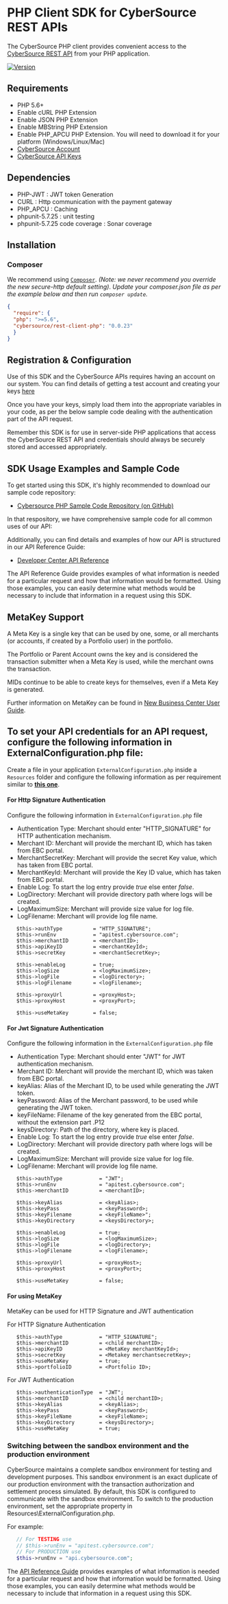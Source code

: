 # PHP Client SDK for CyberSource REST APIs

The CyberSource PHP client provides convenient access to the [CyberSource REST API](https://developer.cybersource.com/api/reference/api-reference.html) from your PHP application.

[![Version         ][packagist_badge]][packagist]

## Requirements
* PHP 5.6+
* Enable cURL PHP Extension
* Enable JSON PHP Extension
* Enable MBString PHP Extension
* Enable PHP_APCU PHP Extension. You will need to download it for your platform (Windows/Linux/Mac) 
* [CyberSource Account](https://developer.cybersource.com/api/developer-guides/dita-gettingstarted/registration.html)
* [CyberSource API Keys](https://prod.developer.cybersource.com/api/developer-guides/dita-gettingstarted/registration/createCertSharedKey.html)
 
 ## Dependencies
* PHP-JWT                          : JWT token Generation
* CURL                             : Http communication with the payment gateway
* PHP_APCU                         : Caching 
* phpunit-5.7.25                   : unit testing
* phpunit-5.7.25 code coverage     : Sonar coverage

## Installation
### Composer
We recommend using [`Composer`](http://getcomposer.org). *(Note: we never recommend you
override the new secure-http default setting)*. 
*Update your composer.json file as per the example below and then run
`composer update`.*

```json
{
  "require": {
  "php": ">=5.6",
  "cybersource/rest-client-php": "0.0.23"
  }
}
```

## Registration & Configuration
Use of this SDK and the CyberSource APIs requires having an account on our system. You can find details of getting a test account and creating your keys [here](https://developer.cybersource.com/api/developer-guides/dita-gettingstarted/registration.html)

Once you have your keys, simply load them into the appropriate variables in your code, as per the below sample code dealing with the authentication part of the API request. 

Remember this SDK is for use in server-side PHP applications that access the CyberSource REST API and credentials should always be securely stored and accessed appropriately. 

## SDK Usage Examples and Sample Code
To get started using this SDK, it's highly recommended to download our sample code repository:
* [Cybersource PHP Sample Code Repository (on GitHub)](https://github.com/CyberSource/cybersource-rest-samples-php)

In that respository, we have comprehensive sample code for all common uses of our API:

Additionally, you can find details and examples of how our API is structured in our API Reference Guide:
* [Developer Center API Reference](https://developer.cybersource.com/api/reference/api-reference.html)

The API Reference Guide provides examples of what information is needed for a particular request and how that information would be formatted. Using those examples, you can easily determine what methods would be necessary to include that information in a request using this SDK.

## MetaKey Support

A Meta Key is a single key that can be used by one, some, or all merchants (or accounts, if created by a Portfolio user) in the portfolio.

The Portfolio or Parent Account owns the key and is considered the transaction submitter when a Meta Key is used, while the merchant owns the transaction.

MIDs continue to be able to create keys for themselves, even if a Meta Key is generated.

Further information on MetaKey can be found in [New Business Center User Guide](https://developer.cybersource.com/library/documentation/dev_guides/Business_Center/New_Business_Center_User_Guide.pdf).

## To set your API credentials for an API request, configure the following information in ExternalConfiguration.php file:

  Create a file in your application `ExternalConfiguration.php` inside a `Resources` folder and configure the following information as per requirement similar to [**this one**](https://github.com/CyberSource/cybersource-rest-samples-php/blob/master/Resources/ExternalConfiguration.php).
  
  #### For Http Signature Authentication 
  
  Configure the following information in `ExternalConfiguration.php` file
  
*   Authentication Type:      Merchant should enter "HTTP_SIGNATURE" for HTTP authentication mechanism.
*   Merchant ID:              Merchant will provide the merchant ID, which has taken from EBC portal.
*   MerchantSecretKey:        Merchant will provide the secret Key value, which has taken from EBC portal.
*   MerchantKeyId:            Merchant will provide the Key ID value, which has taken from EBC portal.
*   Enable Log:               To start the log entry provide _true_ else enter _false_.
*   LogDirectory:             Merchant will provide directory path where logs will be created.
*   LogMaximumSize:           Merchant will provide size value for log file.
*   LogFilename:              Merchant will provide log file name.

```
   $this->authType          = "HTTP_SIGNATURE";
   $this->runEnv            = "apitest.cybersource.com";
   $this->merchantID        = <merchantID>;
   $this->apiKeyID          = <merchantKeyId>;
   $this->secretKey         = <merchantSecretKey>;

   $this->enableLog         = true;
   $this->logSize           = <logMaximumSize>;
   $this->logFile           = <logDirectory>;
   $this->logFilename       = <logFilename>;

   $this->proxyUrl          = <proxyHost>;
   $this->proxyHost         = <proxyPort>;

   $this->useMetaKey        = false;

```
  #### For Jwt Signature Authentication

  Configure the following information in the `ExternalConfiguration.php` file
  
*   Authentication Type:      Merchant should enter "JWT" for JWT authentication mechanism.
*   Merchant ID:              Merchant will provide the merchant ID, which was taken from EBC portal.
*   keyAlias:                 Alias of the Merchant ID, to be used while generating the JWT token.
*   keyPassword:              Alias of the Merchant password, to be used while generating the JWT token.
*   keyFileName:              Filename of the key generated from the EBC portal, without the extension part .P12
*   keysDirectory:            Path of the directory, where key is placed.
*   Enable Log:               To start the log entry provide _true_ else enter _false_.
*   LogDirectory:             Merchant will provide directory path where logs will be created.
*   LogMaximumSize:           Merchant will provide size value for log file.
*   LogFilename:              Merchant will provide log file name.

```
   $this->authType            = "JWT";
   $this->runEnv              = "apitest.cybersource.com";
   $this->merchantID          = <merchantID>;

   $this->keyAlias            = <keyAlias>;
   $this->keyPass             = <keyPassword>;
   $this->keyFilename         = <keyFileName>";
   $this->keyDirectory        = <keysDirectory>;

   $this->enableLog           = true;
   $this->logSize             = <logMaximumSize>;
   $this->logFile             = <logDirectory>;
   $this->logFilename         = <logFilename>;

   $this->proxyUrl            = <proxyHost>;
   $this->proxyHost           = <proxyPort>;

   $this->useMetaKey          = false;
```

  #### For using MetaKey

  MetaKey can be used for HTTP Signature and JWT authentication

  For HTTP Signature Authentication

```
   $this->authType            = "HTTP_SIGNATURE";
   $this->merchantID          = <child merchantID>;
   $this->apiKeyID            = <MetaKey merchantKeyId>;
   $this->secretKey           = <Metakey merchantsecretKey>;
   $this->useMetaKey          = true;
   $this->portfolioID         = <Portfolio ID>;
```

  For JWT Authentication

```
   $this->authenticationType  = "JWT";
   $this->merchantID          = <child merchantID>;
   $this->keyAlias            = <keyAlias>;
   $this->keyPass             = <keyPassword>;
   $this->keyFileName         = <keyFileName>;
   $this->keyDirectory        = <keysDirectory>;
   $this->useMetaKey          = true;
```

### Switching between the sandbox environment and the production environment
CyberSource maintains a complete sandbox environment for testing and development purposes. This sandbox environment is an exact duplicate of our production environment with the transaction authorization and settlement process simulated. By default, this SDK is configured to communicate with the sandbox environment. To switch to the production environment, set the appropriate property in Resources\ExternalConfiguration.php.

For example:

```php
   // For TESTING use
   // $this->runEnv = "apitest.cybersource.com";
   // For PRODUCTION use
   $this->runEnv = "api.cybersource.com";
```

The [API Reference Guide](https://developer.cybersource.com/api/reference/api-reference.html) provides examples of what information is needed for a particular request and how that information would be formatted. Using those examples, you can easily determine what methods would be necessary to include that information in a request using this SDK.

[packagist_badge]: https://img.shields.io/packagist/v/cybersource/rest-client-php.svg
[packagist]: https://packagist.org/packages/cybersource/rest-client-php
